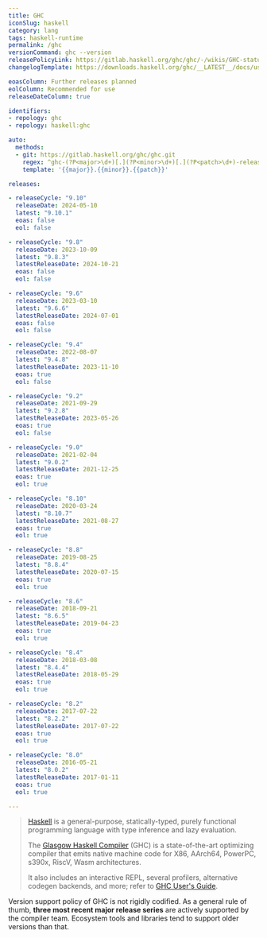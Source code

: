 ```yaml
---
title: GHC
iconSlug: haskell
category: lang
tags: haskell-runtime
permalink: /ghc
versionCommand: ghc --version
releasePolicyLink: https://gitlab.haskell.org/ghc/ghc/-/wikis/GHC-status
changelogTemplate: https://downloads.haskell.org/ghc/__LATEST__/docs/users_guide/__LATEST__-notes.html

eoasColumn: Further releases planned
eolColumn: Recommended for use
releaseDateColumn: true

identifiers:
- repology: ghc
- repology: haskell:ghc

auto:
  methods:
  - git: https://gitlab.haskell.org/ghc/ghc.git
    regex: ^ghc-(?P<major>\d+)[.](?P<minor>\d+)[.](?P<patch>\d+)-release$
    template: '{{major}}.{{minor}}.{{patch}}'

releases:

- releaseCycle: "9.10"
  releaseDate: 2024-05-10
  latest: "9.10.1"
  eoas: false
  eol: false

- releaseCycle: "9.8"
  releaseDate: 2023-10-09
  latest: "9.8.3"
  latestReleaseDate: 2024-10-21
  eoas: false
  eol: false

- releaseCycle: "9.6"
  releaseDate: 2023-03-10
  latest: "9.6.6"
  latestReleaseDate: 2024-07-01
  eoas: false
  eol: false

- releaseCycle: "9.4"
  releaseDate: 2022-08-07
  latest: "9.4.8"
  latestReleaseDate: 2023-11-10
  eoas: true
  eol: false

- releaseCycle: "9.2"
  releaseDate: 2021-09-29
  latest: "9.2.8"
  latestReleaseDate: 2023-05-26
  eoas: true
  eol: false

- releaseCycle: "9.0"
  releaseDate: 2021-02-04
  latest: "9.0.2"
  latestReleaseDate: 2021-12-25
  eoas: true
  eol: true

- releaseCycle: "8.10"
  releaseDate: 2020-03-24
  latest: "8.10.7"
  latestReleaseDate: 2021-08-27
  eoas: true
  eol: true

- releaseCycle: "8.8"
  releaseDate: 2019-08-25
  latest: "8.8.4"
  latestReleaseDate: 2020-07-15
  eoas: true
  eol: true

- releaseCycle: "8.6"
  releaseDate: 2018-09-21
  latest: "8.6.5"
  latestReleaseDate: 2019-04-23
  eoas: true
  eol: true

- releaseCycle: "8.4"
  releaseDate: 2018-03-08
  latest: "8.4.4"
  latestReleaseDate: 2018-05-29
  eoas: true
  eol: true

- releaseCycle: "8.2"
  releaseDate: 2017-07-22
  latest: "8.2.2"
  latestReleaseDate: 2017-07-22
  eoas: true
  eol: true

- releaseCycle: "8.0"
  releaseDate: 2016-05-21
  latest: "8.0.2"
  latestReleaseDate: 2017-01-11
  eoas: true
  eol: true

---
```


> [Haskell][] is a general-purpose, statically-typed, purely functional programming language with type inference and lazy evaluation.
>
> The [Glasgow Haskell Compiler][] (GHC) is a state-of-the-art optimizing compiler that emits native machine code for X86, AArch64, PowerPC, s390x, RiscV, Wasm architectures.
>
> It also includes an interactive REPL, several profilers, alternative codegen backends, and more; refer to [GHC User's Guide][].

[Haskell]: https://www.haskell.org/
[Glasgow Haskell Compiler]: https://www.haskell.org/ghc/
[GHC User's Guide]: https://downloads.haskell.org/ghc/latest/docs/users_guide/

Version support policy of GHC is not rigidly codified. As a general rule of thumb, **three most recent major release series** are actively supported by the compiler team. Ecosystem tools and libraries tend to support older versions than that.
